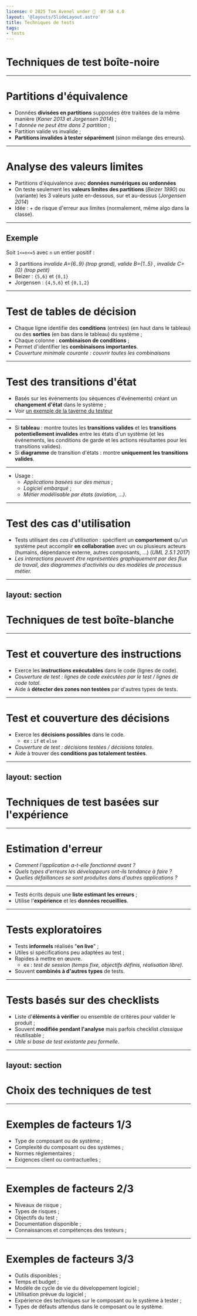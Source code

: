 ```yaml
---
license: © 2025 Tom Avenel under 󰵫  BY-SA 4.0
layout: '@layouts/SlideLayout.astro'
title: Techniques de tests
tags:
- tests
---
```


# Techniques de test boîte-noire

---

# Partitions d'équivalence

- Données **divisées en partitions** supposées être traitées de la même manière (_Kaner 2013_ et _Jorgensen 2014_) ;
- _1 donnée ne peut être dans 2 partition_ ;
- Partition valide vs invalide ;
- **Partitions invalides à tester séparément** (sinon mélange des erreurs).

---

# Analyse des valeurs limites

- Partitions d'équivalence avec **données numériques ou ordonnées**
- On teste seulement les **valeurs limites des partitions** (_Beizer 1990_) ou (variante) les 3 valeurs juste en-dessous, sur et au-dessus (_Jorgensen 2014_)
- Idée : + de risque d'erreur aux limites (normalement, même algo dans la classe).

---

## Exemple

Soit `1<=n<=5` avec `n` un entier positif :

- 3 partitions _invalide A={6..9} (trop grand), valide B={1..5} , invalide C={0} (trop petit)_
- Beizer : `{5,6}` et `{0,1}`
- Jorgensen : `{4,5,6}` et `{0,1,2}`

---

# Test de tables de décision

- Chaque ligne identifie des **conditions** (entrées) (en haut dans le tableau) ou des **sorties** (en bas dans le tableau) du système ;
- Chaque colonne : **combinaison de conditions** ;
- Permet d'identifier les **combinaisons importantes**.
- _Couverture minimale courante : couvrir toutes les combinaisons_

---

# Test des transitions d'état

- Basés sur les événements (ou séquences d'événements) créant un **changement d'état** dans le système ;
- Voir [un exemple de la taverne du testeur][tests-transition-etat]

---

- Si **tableau** : montre toutes les **transitions valides** et les **transitions potentiellement invalides** entre les états d'un système (et les événements, les conditions de garde et les actions résultantes pour les transitions valides).
- Si **diagramme** de transition d'états : montre **uniquement les transitions valides**.

---

- Usage :
  + _Applications basées sur des menus_ ;
  + _Logiciel embarqué_ ;
  + _Métier modélisable par états (aviation, ...)_.

---

# Test des cas d'utilisation

- Tests utilisant des _cas d'utilisation_ : spécifient un **comportement** qu'un système peut accomplir **en collaboration** avec un ou plusieurs acteurs (humains, dépendance externe, autres composants, ...) (_UML 2.5.1 2017_)
- _Les interactions peuvent être représentées graphiquement par des flux de travail, des diagrammes d'activités ou des modèles de processus métier._

---
layout: section
---

# Techniques de test boîte-blanche

---

# Test et couverture des instructions

- Exerce les **instructions exécutables** dans le code (lignes de code).
- _Couverture de test : lignes de code exécutées par le test / lignes de code total_.
- Aide à **détecter des zones non testées** par d'autres types de tests.

---

# Test et couverture des décisions

- Exerce les **décisions possibles** dans le code.
  + ex : `if` et `else`
- _Couverture de test : décisions testées / décisions totales_.
- Aide à trouver des **conditions pas totalement testées**.

---
layout: section
---

# Techniques de test basées sur l'expérience

---

# Estimation d'erreur

- _Comment l'application a-t-elle fonctionné avant ?_
- _Quels types d'erreurs les développeurs ont-ils tendance à faire ?_
- _Quelles défaillances se sont produites dans d'autres applications ?_

---

- Tests écrits depuis une **liste estimant les erreurs** ;
- Utilise l'**expérience** et les **données recueillies**.

---

# Tests exploratoires

- Tests **informels** réalisés "**en live**" ;
- Utiles si spécifications peu adaptées au test ;
- Rapides à mettre en œuvre.
  + ex : _test de session (temps fixe, objectifs définis, réalisation libre)_.
- Souvent **combinés à d'autres types** de tests.

---

# Tests basés sur des checklists

- Liste d'**éléments à vérifier** ou ensemble de critères pour valider le produit ;
- Souvent **modifiée pendant l'analyse** mais parfois checklist _classique_ réutilisable ;
- _Utile si base de test existante peu formelle_.

---
layout: section
---

# Choix des techniques de test

---

# Exemples de facteurs 1/3

- Type de composant ou de système ;
- Complexité du composant ou des systèmes ;
- Normes réglementaires ;
- Exigences client ou contractuelles ;

---

# Exemples de facteurs 2/3

- Niveaux de risque ;
- Types de risques ;
- Objectifs du test ;
- Documentation disponible ;
- Connaissances et compétences des testeurs ;

---

# Exemples de facteurs 3/3

- Outils disponibles ;
- Temps et budget ;
- Modèle de cycle de vie du développement logiciel ;
- Utilisation prévue du logiciel ;
- Expérience des techniques sur le composant ou le système à tester ;
- Types de défauts attendus dans le composant ou le système.

[tests-transition-etat]: https://latavernedutesteur.fr/2018/10/02/techniques-basees-sur-les-specifications-4-7-les-tests-de-transition-detat/

